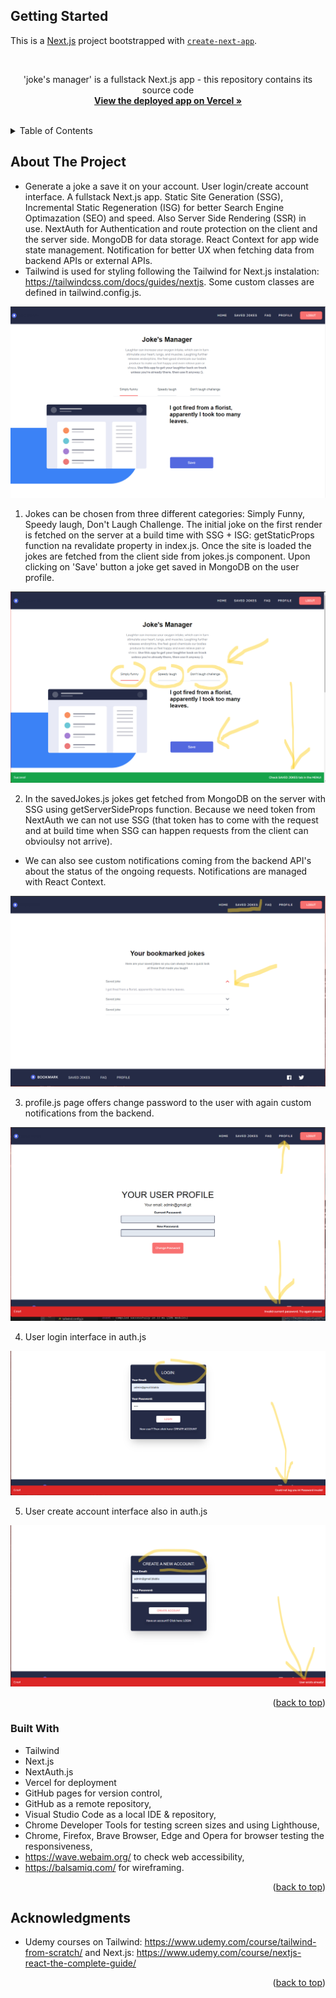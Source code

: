 

## Getting Started

This is a [Next.js](https://nextjs.org/) project bootstrapped with [`create-next-app`](https://github.com/vercel/next.js/tree/canary/packages/create-next-app).

<a name="readme-top"></a>





<!-- PROJECT LOGO -->
<br />
<div align="center">


  <p>
    'joke's manager' is a fullstack Next.js app - this repository contains its source code
       <br />
    <a href="https://react-next-auth-ashy.vercel.app/"><strong>View the deployed app on Vercel »</strong></a>
    <br />
    <br />
   
  </p>
</div>



<!-- TABLE OF CONTENTS -->
<details>
  <summary>Table of Contents</summary>
  <ol>
    <li><a href="#about-the-project">About The Project</a></li>
    <li><a href="#built-with">Built With</a></li>
    <li><a href="#acknowledgments">Acknowledgments</a></li>
  </ol>
</details>



<!-- ABOUT THE PROJECT -->
## About The Project

* Generate a joke a save it on your account. User login/create account interface. A fullstack Next.js app. Static Site Generation (SSG), Incremental Static Regeneration (ISG) for better Search Engine Optimazation (SEO) and speed. Also Server Side Rendering (SSR) in use. NextAuth for Authentication and route protection on the client and the server side. MongoDB for data storage. React Context for app wide state management. Notification for better UX when fetching data from backend APIs or external APIs.
* Tailwind is used for styling following the Tailwind for Next.js instalation: https://tailwindcss.com/docs/guides/nextjs. Some custom classes are defined in tailwind.config.js.


![Product Name Screen Shot](imgs/jokes1.png)




1. Jokes can be chosen from three different categories: Simply Funny, Speedy laugh, Don't Laugh Challenge.
The initial joke on the first render is fetched on the server at a build time with SSG + ISG: getStaticProps function na revalidate property in index.js.
Once the site is loaded the jokes are fetched from the client side from jokes.js component.
Upon clicking on 'Save' button a joke get saved in MongoDB on the user profile.

![Product Name Screen Shot](imgs/jokes2.png)



2. In the savedJokes.js jokes get fetched from MongoDB on the server with SSG using getServerSideProps function. Because we need token from NextAuth we can not use SSG (that token has to come with the request and at build time when SSG can happen requests from the client can obvioulsy not arrive).  
* We can also see custom notifications coming from the backend API's about the status of the ongoing requests. Notifications are managed with React Context.

![Product Name Screen Shot](imgs/jokes3.png)




3. profile.js page offers change password to the user with again custom notifications from the backend.

![Product Name Screen Shot](imgs/jokes4.png)


4. User login interface in auth.js

![Product Name Screen Shot](imgs/jokes5.png)


5.  User create account interface also in auth.js

![Product Name Screen Shot](imgs/jokes6.png)


<p align="right">(<a href="#readme-top">back to top</a>)</p>



### Built With

* Tailwind
* Next.js
* NextAuth.js
* Vercel for deployment
* GitHub pages for version control,
* GitHub as a remote repository,
* Visual Studio Code as a local IDE & repository,
* Chrome Developer Tools for testing screen sizes and using Lighthouse,
* Chrome, Firefox, Brave Browser, Edge and Opera for browser testing the responsiveness,
* https://wave.webaim.org/ to check web accessibility,
* https://balsamiq.com/ for wireframing.



<p align="right">(<a href="#readme-top">back to top</a>)</p>





<!-- ACKNOWLEDGMENTS -->
## Acknowledgments

* Udemy courses on Tailwind: https://www.udemy.com/course/tailwind-from-scratch/
and Next.js: https://www.udemy.com/course/nextjs-react-the-complete-guide/



<p align="right">(<a href="#readme-top">back to top</a>)</p>



<!-- MARKDOWN LINKS & IMAGES -->

[linkedin-shield]: https://img.shields.io/badge/-LinkedIn-black.svg?style=for-the-badge&logo=linkedin&colorB=555
[linkedin-url]: https://www.linkedin.com/in/tomasz-s-069249244/
[product-screenshot]: images/screenshot.png
[Next.js]: https://img.shields.io/badge/next.js-000000?style=for-the-badge&logo=nextdotjs&logoColor=white
[Next-url]: https://nextjs.org/
[React.js]: https://img.shields.io/badge/React-20232A?style=for-the-badge&logo=react&logoColor=61DAFB
[React-url]: https://reactjs.org/
[Vue.js]: https://img.shields.io/badge/Vue.js-35495E?style=for-the-badge&logo=vuedotjs&logoColor=4FC08D
[Vue-url]: https://vuejs.org/
[Angular.io]: https://img.shields.io/badge/Angular-DD0031?style=for-the-badge&logo=angular&logoColor=white
[Angular-url]: https://angular.io/
[Svelte.dev]: https://img.shields.io/badge/Svelte-4A4A55?style=for-the-badge&logo=svelte&logoColor=FF3E00
[Svelte-url]: https://svelte.dev/
[Laravel.com]: https://img.shields.io/badge/Laravel-FF2D20?style=for-the-badge&logo=laravel&logoColor=white
[Laravel-url]: https://laravel.com
[Bootstrap.com]: https://img.shields.io/badge/Bootstrap-563D7C?style=for-the-badge&logo=bootstrap&logoColor=white
[Bootstrap-url]: https://getbootstrap.com
[JQuery.com]: https://img.shields.io/badge/jQuery-0769AD?style=for-the-badge&logo=jquery&logoColor=white
[JQuery-url]: https://jquery.com 


